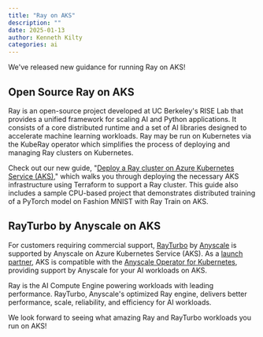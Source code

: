 ```yaml
---
title: "Ray on AKS"
description: ""
date: 2025-01-13
author: Kenneth Kilty
categories: ai
---
```


We've released new guidance for running Ray on AKS!

## Open Source Ray on AKS

Ray is an open-source project developed at UC Berkeley's RISE Lab that provides a unified framework for scaling AI and Python applications. It consists of a core distributed runtime and a set of AI libraries designed to accelerate machine learning workloads. Ray may be run on Kubernetes via the KubeRay operator which simplifies the process of deploying and managing Ray clusters on Kubernetes.

Check out our new guide, "[Deploy a Ray cluster on Azure Kubernetes Service (AKS)](https://learn.microsoft.com/azure/aks/ray-overview)," which walks you through deploying the necessary AKS infrastructure using Terraform to support a Ray cluster. This guide also includes a sample CPU-based project that demonstrates distributed training of a PyTorch model on Fashion MNIST with Ray Train on AKS.

## RayTurbo by Anyscale on AKS

For customers requiring commercial support, [RayTurbo](https://www.anyscale.com/product/platform/rayturbo) by [Anyscale](https://www.anyscale.com/) is supported by Anyscale on Azure Kubernetes Service (AKS). As a [launch partner](https://www.anyscale.com/blog/announcing-Anyscale-on-kubernetes-k8s), AKS is compatible with the [Anyscale Operator for Kubernetes](https://docs.anyscale.com/administration/cloud-deployment/kubernetes/), providing support by Anyscale for your AI workloads on AKS.

Ray is the AI Compute Engine powering workloads with leading performance. RayTurbo, Anyscale's optimized Ray engine, delivers better performance, scale, reliability, and efficiency for AI workloads.

We look forward to seeing what amazing Ray and RayTurbo workloads you run on AKS!
